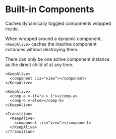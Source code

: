 # Built-in Components <KeepAlive>

Caches dynamically toggled components wrapped  
inside.   

When wrapped around a dynamic component,  
`<KeepAlive>` caches the inactive component  
instances without destroying them.  

There can only be one active component instance  
as the direct child of <KeepAlive> at any time.  

```vue
<KeepAlive>
  <component :is="view"></component>
</KeepAlive>

<KeepAlive>
  <comp-a v-if="a > 1"></comp-a>
  <comp-b v-else></comp-b>
</KeepAlive>

<Transition>
  <KeepAlive>
    <component :is="view"></component>
  </KeepAlive>
</Transition>
```
